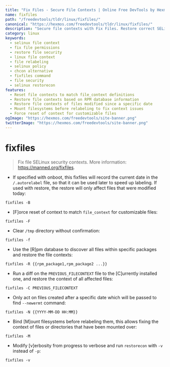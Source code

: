 ```yaml
---
title: "Fix Files - Secure File Contexts | Online Free DevTools by Hexmos"
name: fixfiles
path: "/freedevtools/tldr/linux/fixfiles/"
canonical: "https://hexmos.com/freedevtools/tldr/linux/fixfiles/"
description: "Secure file contexts with Fix Files. Restore correct SELinux contexts to protect your system. Free online tool, no registration required."
category: linux
keywords:
  - selinux file context
  - fix file permissions
  - restore file security
  - linux file context
  - file relabeling
  - selinux policy
  - chcon alternative
  - fixfiles command
  - file security
  - selinux restorecon
features:
  - Reset file contexts to match file_context definitions
  - Restore file contexts based on RPM database information
  - Restore file contexts of files modified since a specific date
  - Mount filesystems before relabeling to fix context issues
  - Force reset of context for customizable files
ogImage: "https://hexmos.com/freedevtools/site-banner.png"
twitterImage: "https://hexmos.com/freedevtools/site-banner.png"
---
```


# fixfiles

> Fix file SELinux security contexts.
> More information: <https://manned.org/fixfiles>.

- If specified with onboot, this fixfiles will record the current date in the `/.autorelabel` file, so that it can be used later to speed up labeling. If used with restore, the restore will only affect files that were modified today:

`fixfiles -B`

- [F]orce reset of context to match `file_context` for customizable files:

`fixfiles -F`

- Clear `/tmp` directory without confirmation:

`fixfiles -f`

- Use the [R]pm database to discover all files within specific packages and restore the file contexts:

`fixfiles -R {{rpm_package1,rpm_package2 ...}}`

- Run a diff on the `PREVIOUS_FILECONTEXT` file to the [C]urrently installed one, and restore the context of all affected files:

`fixfiles -C PREVIOUS_FILECONTEXT`

- Only act on files created after a specific date which will be passed to find `--newermt` command:

`fixfiles -N {{YYYY-MM-DD HH:MM}}`

- Bind [M]ount filesystems before relabeling them, this allows fixing the context of files or directories that have been mounted over:

`fixfiles -M`

- Modify [v]erbosity from progress to verbose and run `restorecon` with `-v` instead of `-p`:

`fixfiles -v`
